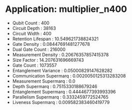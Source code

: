# Application: multiplier_n400
- Qubit Count : 400
- Circuit Depth : 38163
- Circuit Width : 400
- Retention Lifespan : 10.549621738824321
- Gate Density : 0.08447691481277678
- Dual Gate Count : 216000
- Measurement Density : 0.20676357857415378
- Size Factor : 14.207631696669743
- Gate Count : 1073557
- Entanglement Variance : 0.05000829147628282
- Communication Supermarq : 0.0020050125313283208
- Measurement Supermarq : 0.0
- Depth Supermarq : 0.7515330188679246
- Entanglement Supermarq : 0.4444677393993396
- Parallelism Supermarq : 0.3332459772524765
- Liveness Supermarq : 0.009582383460419779
